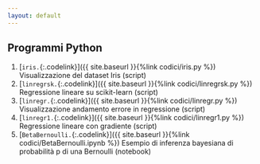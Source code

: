 ```yaml
---
layout: default
---
```


## Programmi Python

1. [`iris.`{:.codelink}]({{ site.baseurl }}{%link codici/iris.py %}) Visualizzazione del dataset Iris (script)
1. [`linregrsk.`{:.codelink}]({{ site.baseurl }}{%link codici/linregrsk.py %}) Regressione lineare su scikit-learn (script)
1. [`linregr.`{:.codelink}]({{ site.baseurl }}{%link codici/linregr.py %}) Visualizzazione andamento errore in regressione (script)
1. [`linregr1.`{:.codelink}]({{ site.baseurl }}{%link codici/linregr1.py %}) Regressione lineare con gradiente (script)
1. [`BetaBernoulli.`{:.codelink}]({{ site.baseurl }}{%link codici/BetaBernoulli.ipynb %}) Esempio di inferenza bayesiana di probabilità p di una Bernoulli (notebook)





